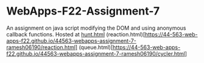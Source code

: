 # WebApps-F22-Assignment-7
An assignment on java script modifying the DOM and using anonymous callback functions.
Hosted at [hunt.html](https://44-563-web-apps-f22.github.io/44563-webapps-assignment-7-ramesh06190/treasure.html)
(reaction.html)[https://44-563-web-apps-f22.github.io/44563-webapps-assignment-7-ramesh06190/reaction.html]
(queue.html)[https://44-563-web-apps-f22.github.io/44563-webapps-assignment-7-ramesh06190/cycler.html]